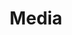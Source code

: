 ---
category: covid19
title: Media
features:
  - featureTitle: Rory
    featureText: A good boy - probably the best boy to be honest! Some example text
      explaining this parnter!!! 🐕🐕🐕
    image: /images/rory.jpg
---